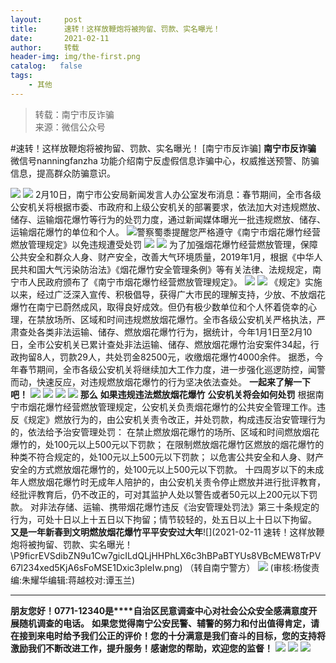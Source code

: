 ```yaml
---
layout:     post
title:      速转！这样放鞭炮将被拘留、罚款、实名曝光！
date:       2021-02-11
author:     转载
header-img: img/the-first.png
catalog:   false
tags:
    - 其他
---
```


<blockquote><p>转载：南宁市反诈骗<br>
来源：微信公众号</p></blockquote>

#速转！这样放鞭炮将被拘留、罚款、实名曝光！
[南宁市反诈骗]
**南宁市反诈骗**
微信号nanningfanzha
功能介绍南宁反虚假信息诈骗中心，权威推送预警、防骗信息，提高群众防骗意识。

![]({{site.baseurl}}/postimg/P9ficrEVSdibbSahGAohhYfky53ffm6ZicV85b7MehiabwzaImg4owaDavFA7gMkpkdtKYCnVMpz4KVYyYvE9IFKFQ.gif)
![]({{site.baseurl}}/postimg/P9ficrEVSdibZN9u1Cw7gicILdQLjHHPhLXaeicfojguIgKkqFpc6wt2pr8iczPjqYiaPnInyuQDC7X2YHEENALRoF8A.gif)
2月10日，南宁市公安局新闻发言人办公室发布消息：春节期间，全市各级公安机关将根据市委、市政府和上级公安机关的部署要求，依法加大对违规燃放、储存、运输烟花爆竹等行为的处罚力度，通过新闻媒体曝光一批违规燃放、储存、运输烟花爆竹的单位和个人。
![]({{site.baseurl}}/postimg/P9ficrEVSdibZN9u1Cw7gicILdQLjHHPhLXWqB7j1xxegna0bAfmn0XLviaGRtGhy0tZBNzWiclyxI1cX62aKLHmbXg.gif)警察蜀黍提醒您严格遵守《南宁市烟花爆竹经营燃放管理规定》以免违规遭受处罚
![]({{site.baseurl}}/postimg/Ljib4So7yuWgQNqWVukQWtEode4Q2iaTawxpFOe7XOeEtfYntEqpXfGp3OSZelUkPfiak3Da0xwYcATJSxbRrcxrg.gif)
![]({{site.baseurl}}/postimg/P9ficrEVSdibZN9u1Cw7gicILdQLjHHPhLXCd0o0b5xlpVptqUNeGp8AuwXjrsJ18leXwGSzKNrvKicic5Djlu4WTLg.gif)
为了加强烟花爆竹经营燃放管理，保障公共安全和群众人身、财产安全，改善大气环境质量，2019年1月，根据《中华人民共和国大气污染防治法》《烟花爆竹安全管理条例》等有关法律、法规规定，南宁市人民政府颁布了《南宁市烟花爆竹经营燃放管理规定》。
![]({{site.baseurl}}/postimg/P9ficrEVSdibZN9u1Cw7gicILdQLjHHPhLXMxdDLJV3XLhMH2oBSzBOib2d1pXIyF7PR5do7c1qdkMzXgEwI47UKAw.gif)
![]({{site.baseurl}}/postimg/C9TibB78W7cWEXqXlIvLRJsicpuiahZ1S3WHjVZQy1ibQdTCCvBtozZ3I8j5PTrvOzj2Tia2ua5naicTphVLCticExfew.jpeg)
《规定》实施以来，经过广泛深入宣传、积极倡导，获得广大市民的理解支持，少放、不放烟花爆竹在南宁已蔚然成风，取得良好成效。但仍有极少数单位和个人怀着侥幸的心理，在禁放场所、区域和时间违规燃放烟花爆竹。全市各级公安机关严格执法，严肃查处各类非法运输、储存、燃放烟花爆竹行为，据统计，今年1月1日至2月10日，全市公安机关已累计查处非法运输、储存、燃放烟花爆竹治安案件34起，行政拘留8人，罚款29人，共处罚金82500元，收缴烟花爆竹4000余件。
据悉，今年春节期间，全市各级公安机关将继续加大工作力度，进一步强化巡逻防控，闻警而动，快速反应，对违规燃放烟花爆竹的行为坚决依法查处。
**一起来了解一下吧！**
![]({{site.baseurl}}/postimg/7QRTvkK2qC4ia5UrsIrkGrdzLz4x5Nbv7F8m1CQmrcTyM2C93TQoITGibV8TL7dJYbPS0I7SWC4mjCXAzUTJegqQ.gif)
![]({{site.baseurl}}/postimg/Onntt6qvTCTjzVo9gibep9NxRA1ECg3JrES2pd0ZGoLgTaddr6kG2FJLnMkrcTZI49ibKN82dWTdxTibNnhzUcvTg.jpeg)
![]({{site.baseurl}}/postimg/Onntt6qvTCTjzVo9gibep9NxRA1ECg3JrJPSIlrXGAlQ95pZGPtDb8Zu3icl1VCXvPYly3RIe8gZ4nkhx3BrOUPg.jpeg)
![]({{site.baseurl}}/postimg/Onntt6qvTCTjzVo9gibep9NxRA1ECg3JryHaN4lKGXgQFb24EHKPVtHSUFmDia3wNHQNFBtNx64teIUtqyb8zkyA.jpeg)
**那么**
**如果违规违法燃放烟花爆竹**
**公安机关将会如何处罚**
根据南宁市烟花爆竹经营燃放管理规定，公安机关负责烟花爆竹的公共安全管理工作。违反《规定》燃放行为的，由公安机关责令改正，并处罚款，构成违反治安管理行为的，依法给予治安管理处罚：
在禁止燃放烟花爆竹的场所、区域和时间燃放烟花爆竹的，处100元以上500元以下罚款；
在限制燃放烟花爆竹区燃放的烟花爆竹的种类不符合规定的，处100元以上500元以下罚款；
以危害公共安全和人身、财产安全的方式燃放烟花爆竹的，处100元以上500元以下罚款。
十四周岁以下的未成年人燃放烟花爆竹时无成年人陪护的，由公安机关责令停止燃放并进行批评教育，经批评教育后，仍不改正的，可对其监护人处以警告或者50元以上200元以下罚款。
对非法存储、运输、携带烟花爆竹违反《治安管理处罚法》第三十条规定的行为，可处十日以上十五日以下拘留；情节较轻的，处五日以上十日以下拘留。
**又是一年新春到****文明燃放烟花爆竹****平平安安过大年**![](2021-02-11
速转！这样放鞭炮将被拘留、罚款、实名曝光！\\P9ficrEVSdibZN9u1Cw7gicILdQLjHHPhLX6c3hBPaBTYUs8VBcMEW8TrPV67l234xed5KjA6sFoMSE1Dxic3pleIw.png)
（转自南宁警方）
![]({{site.baseurl}}/postimg/m6vdLvvo6W6aCCOVM3fc1JRVjG0nwA9leMqJRjJp77nDaFqjYo2GLq5iauUdrachH8zrlxkdKrrr5mhMTX7fXwQ.jpeg)
(审核:杨俊责编:朱耀华编辑:蒋越校对:谭玉兰)
***
**朋友您好！0771-12340是****自治区民意调查中心对社会公众安全感满意度开展随机调查的电话。**
**如果您觉得南宁公安民警、辅警的努力和付出值得肯定，请在接到来电时给予我们公正的评价！您的十分满意是我们奋斗的目标，您的支持将激励我们不断改进工作，提升服务！感谢您的帮助，欢迎您的监督！**
![]({{site.baseurl}}/postimg/m6vdLvvo6W4tBmkSw7BynPAZ4dpgGzH6gPSKpMSPibm3ZZdwYARicAqYI6iaLTicawgZUezTc6lgHXWGaSqHwiav3qA.jpeg)
![]({{site.baseurl}}/postimg/m6vdLvvo6W4tBmkSw7BynPAZ4dpgGzH6dmhqpDKgZf4VOiaaxr6LcaFfRCPDEHukjOhPlt2iaH3NnVwoVk1xjWLw.jpeg)
![]({{site.baseurl}}/postimg/m6vdLvvo6W4tBmkSw7BynPAZ4dpgGzH62EZZ3JuBHMHzWr2pWjUukPSqx9WsRt3S4RWQicPNzhvt1LNVX5mbTSw.jpeg)
